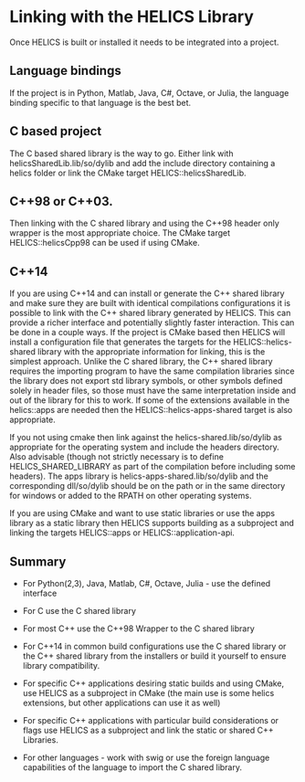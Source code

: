 # Linking with the HELICS Library

Once HELICS is built or installed it needs to be integrated into a project.  

## Language bindings
If the project is in Python, Matlab, Java, C#, Octave, or Julia, the language binding specific to that language is the best bet.

## C based project
The C based shared library is the way to go.  Either link with helicsSharedLib.lib/so/dylib and add the include directory containing a helics folder or link the CMake target HELICS\::helicsSharedLib.

## C\++98 or C\++03.  
Then linking with the C shared library and using the C++98 header only wrapper is the most appropriate choice.  The CMake target HELICS\::helicsCpp98 can be used if using CMake.  

## C\++14
If you are using C\++14 and can install or generate the C\++ shared library and make sure they are built with identical compilations configurations it is possible to link with the C++ shared library generated by HELICS.  This can provide a richer interface and potentially slightly faster interaction.
This can be done in a couple ways.  If the project is CMake based then HELICS will install a configuration file that generates the targets for the HELICS\::helics-shared library with the appropriate information for linking,  this is the simplest approach.  Unlike the C shared library, the C++ shared library requires the importing program to have the same compilation libraries since the library does not export std library symbols, or other symbols defined solely in header files, so those must have the same interpretation inside and out of the library for this to work.  If some of the extensions available in the helics\::apps are needed then the HELICS::helics-apps-shared target is also appropriate.

If you not using cmake then link against the helics-shared.lib/so/dylib as appropriate for the operating system and include the headers directory.  Also advisable (though not strictly necessary is to define HELICS_SHARED_LIBRARY as part of the compilation before including some headers).  The apps library is helics-apps-shared.lib/so/dylib  and the corresponding dll/so/dylib should be on the path or in the same directory for windows or added to the RPATH on other operating systems.  

If you are using CMake and want to use static libraries or use the apps library as a static library then HELICS supports building as a subproject and linking the targets HELICS\::apps or HELICS::application-api.  


## Summary

-   For Python(2,3), Java, Matlab, C#, Octave, Julia  - use the defined interface
-   For C  use the C shared library
-   For most C++ use the C\++98 Wrapper to the C shared library
-   For C\++14 in common build configurations use the C shared library or the C++ shared library from the installers or build it yourself to ensure library compatibility.
-   For specific C++ applications desiring static builds and using CMake, use HELICS as a subproject in CMake (the main use is some helics extensions, but other applications can use it as well)
-   For specific C++ applications with particular build considerations or flags use HELICS as a subproject and link the static or shared C++ Libraries.

-   For other languages - work with swig or use the foreign language capabilities of the language to import the C shared library.  
